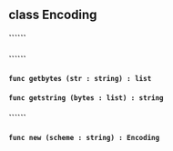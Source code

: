 ## class Encoding

#### ``````


#### ``````


#### ```func getbytes (str : string) : list```


#### ```func getstring (bytes : list) : string```


#### ``````


#### ```func new (scheme : string) : Encoding```


